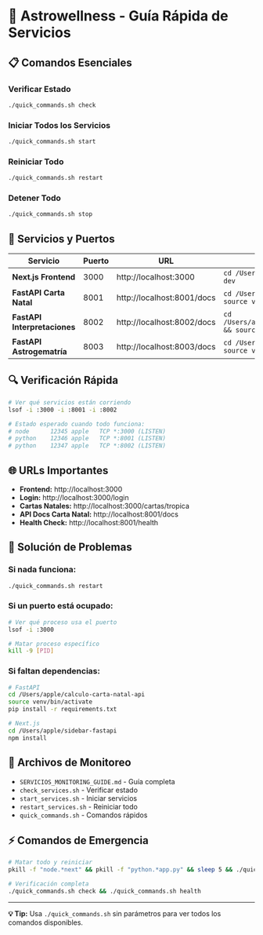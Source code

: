 # 🚀 Astrowellness - Guía Rápida de Servicios

## 📋 Comandos Esenciales

### **Verificar Estado**
```bash
./quick_commands.sh check
```

### **Iniciar Todos los Servicios**
```bash
./quick_commands.sh start
```

### **Reiniciar Todo**
```bash
./quick_commands.sh restart
```

### **Detener Todo**
```bash
./quick_commands.sh stop
```

## 🎯 Servicios y Puertos

| Servicio | Puerto | URL | Comando Manual |
|----------|--------|-----|----------------|
| **Next.js Frontend** | 3000 | http://localhost:3000 | `cd /Users/apple/sidebar-fastapi && npm run dev` |
| **FastAPI Carta Natal** | 8001 | http://localhost:8001/docs | `cd /Users/apple/calculo-carta-natal-api && source venv/bin/activate && python app.py` |
| **FastAPI Interpretaciones** | 8002 | http://localhost:8002/docs | `cd /Users/apple/astro_interpretador_rag_fastapi && source venv/bin/activate && python app.py` |
| **FastAPI Astrogematría** | 8003 | http://localhost:8003/docs | `cd /Users/apple/astrogematria_fastapi && source venv/bin/activate && python app.py` |

## 🔍 Verificación Rápida

```bash
# Ver qué servicios están corriendo
lsof -i :3000 -i :8001 -i :8002

# Estado esperado cuando todo funciona:
# node      12345 apple   TCP *:3000 (LISTEN)
# python    12346 apple   TCP *:8001 (LISTEN)
# python    12347 apple   TCP *:8002 (LISTEN)
```

## 🌐 URLs Importantes

- **Frontend:** http://localhost:3000
- **Login:** http://localhost:3000/login
- **Cartas Natales:** http://localhost:3000/cartas/tropica
- **API Docs Carta Natal:** http://localhost:8001/docs
- **Health Check:** http://localhost:8001/health

## 🚨 Solución de Problemas

### **Si nada funciona:**
```bash
./quick_commands.sh restart
```

### **Si un puerto está ocupado:**
```bash
# Ver qué proceso usa el puerto
lsof -i :3000

# Matar proceso específico
kill -9 [PID]
```

### **Si faltan dependencias:**
```bash
# FastAPI
cd /Users/apple/calculo-carta-natal-api
source venv/bin/activate
pip install -r requirements.txt

# Next.js
cd /Users/apple/sidebar-fastapi
npm install
```

## 📁 Archivos de Monitoreo

- `SERVICIOS_MONITORING_GUIDE.md` - Guía completa
- `check_services.sh` - Verificar estado
- `start_services.sh` - Iniciar servicios
- `restart_services.sh` - Reiniciar todo
- `quick_commands.sh` - Comandos rápidos

## ⚡ Comandos de Emergencia

```bash
# Matar todo y reiniciar
pkill -f "node.*next" && pkill -f "python.*app.py" && sleep 5 && ./quick_commands.sh start

# Verificación completa
./quick_commands.sh check && ./quick_commands.sh health
```

---

**💡 Tip:** Usa `./quick_commands.sh` sin parámetros para ver todos los comandos disponibles.

